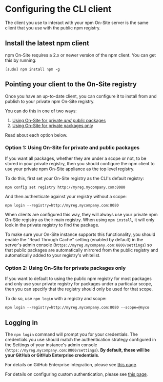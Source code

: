 # Configuring the CLI client

The client you use to interact with your npm On-Site server is the same client
that you use with the public npm registry.

## Install the latest npm client

npm On-Site requires a 2.x or newer version of the npm client. You can get this
by running:

```
[sudo] npm install npm -g
 ```

<a name="pointing-your-client-to-the-registry"></a>
## Pointing your client to the On-Site registry

Once you have an up-to-date client, you can configure it to install from and
publish to your private npm On-Site registry.

You can do this in one of two ways:

1. [Using On-Site for private _and public_ packages](#using-your-private-registry-for-all-packages)
2. [Using On-Site for private packages only](#using-your-private-registry-for-your-scoped-packages)

Read about each option below.

<a name="using-your-private-registry-for-all-packages"></a>
### Option 1: Using On-Site for private and public packages

If you want all packages, whether they are under a scope or not, to be stored in
your private registry, then you should configure the npm client to use your
private npm On-Site appliance as the top level registry.

To do this, first set your On-Site registry as the CLI's default registry:

```
npm config set registry http://myreg.mycompany.com:8080
```

And then authenticate against your registry without a scope:

```
npm login --registry=http://myreg.mycompany.com:8080
```

When clients are configured this way, they will always use your private npm
On-Site registry as their main registry. When using `npm install`, it will only
look in the private registry to find the package.

To make sure your On-Site instance supports this functionality, you should
enable the "Read Through Cache" setting (enabled by default) in the server's
admin console (`https://myreg.mycompany.com:8800/settings`) so that public
packages are automatically mirrored from the public registry and automatically
added to your registry's whitelist.

<a name="using-your-private-registry-for-your-scoped-packages"></a>
### Option 2: Using On-Site for private packages only

If you want to default to using the public npm registry for most packages and
only use your private registry for packages under a particular scope, then you
can specify that the registry should only be used for that scope.

To do so, use `npm login` with a registry and scope:

```
npm login --registry=http://myreg.mycompany.com:8080 --scope=@myco
```

## Logging in

The `npm login` command will prompt you for your credentials. The credentials
you use should match the authentication strategy configured in the Settings of
your instance's admin console (`https://myreg.mycompany.com:8800/settings`).
**By default, these will be your GitHub or GitHub Enterprise credentials.**

For details on GitHub Enterprise integration, please see
[this page](/enterprise/github).

For details on configuring custom authentication, please see
[this page](/enterprise/custom-authentication).
